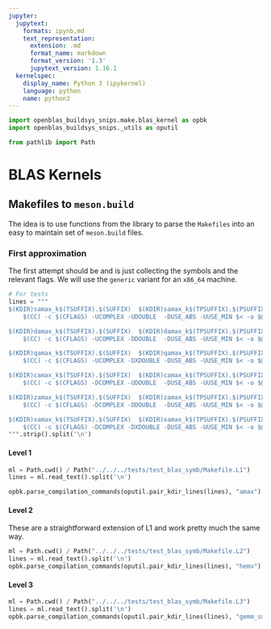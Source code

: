 ```yaml
---
jupyter:
  jupytext:
    formats: ipynb,md
    text_representation:
      extension: .md
      format_name: markdown
      format_version: '1.3'
      jupytext_version: 1.16.1
  kernelspec:
    display_name: Python 3 (ipykernel)
    language: python
    name: python3
---
```


```python
import openblas_buildsys_snips.make.blas_kernel as opbk
import openblas_buildsys_snips._utils as oputil

from pathlib import Path
```

# BLAS Kernels
## Makefiles to `meson.build`
The idea is to use functions from the library to parse the `Makefiles` into an easy to maintain set of `meson.build` files.


### First approximation
The first attempt should be and is just collecting the symbols and the relevant flags. We will use the `generic` variant for an `x86_64` machine.

```python
# For tests
lines = """
$(KDIR)samax_k$(TSUFFIX).$(SUFFIX)  $(KDIR)samax_k$(TPSUFFIX).$(PSUFFIX)  : $(KERNELDIR)/$(SAMAXKERNEL)
	$(CC) -c $(CFLAGS) -UCOMPLEX -UDOUBLE  -DUSE_ABS -UUSE_MIN $< -o $@

$(KDIR)damax_k$(TSUFFIX).$(SUFFIX)  $(KDIR)damax_k$(TPSUFFIX).$(PSUFFIX)  : $(KERNELDIR)/$(DAMAXKERNEL)
	$(CC) -c $(CFLAGS) -UCOMPLEX -DDOUBLE  -DUSE_ABS -UUSE_MIN $< -o $@

$(KDIR)qamax_k$(TSUFFIX).$(SUFFIX)  $(KDIR)qamax_k$(TPSUFFIX).$(PSUFFIX)  : $(KERNELDIR)/$(QAMAXKERNEL)
	$(CC) -c $(CFLAGS) -UCOMPLEX -DXDOUBLE -DUSE_ABS -UUSE_MIN $< -o $@

$(KDIR)camax_k$(TSUFFIX).$(SUFFIX)  $(KDIR)camax_k$(TPSUFFIX).$(PSUFFIX)  : $(KERNELDIR)/$(CAMAXKERNEL)
	$(CC) -c $(CFLAGS) -DCOMPLEX -UDOUBLE  -DUSE_ABS -UUSE_MIN $< -o $@

$(KDIR)zamax_k$(TSUFFIX).$(SUFFIX)  $(KDIR)zamax_k$(TPSUFFIX).$(PSUFFIX)  : $(KERNELDIR)/$(ZAMAXKERNEL)
	$(CC) -c $(CFLAGS) -DCOMPLEX -DDOUBLE  -DUSE_ABS -UUSE_MIN $< -o $@

$(KDIR)xamax_k$(TSUFFIX).$(SUFFIX)  $(KDIR)xamax_k$(TPSUFFIX).$(PSUFFIX)  : $(KERNELDIR)/$(XAMAXKERNEL)
	$(CC) -c $(CFLAGS) -DCOMPLEX -DXDOUBLE -DUSE_ABS -UUSE_MIN $< -o $@
""".strip().split('\n')
```

#### Level 1

```python
ml = Path.cwd() / Path("../../../tests/test_blas_symb/Makefile.L1")
lines = ml.read_text().split('\n')
```

```python
opbk.parse_compilation_commands(oputil.pair_kdir_lines(lines), "amax")
```

#### Level 2
These are a straightforward extension of L1 and work pretty much the same way.

```python
ml = Path.cwd() / Path("../../../tests/test_blas_symb/Makefile.L2")
lines = ml.read_text().split('\n')
opbk.parse_compilation_commands(oputil.pair_kdir_lines(lines), "hemv")
```

#### Level 3

```python
ml = Path.cwd() / Path("../../../tests/test_blas_symb/Makefile.L3")
lines = ml.read_text().split('\n')
opbk.parse_compilation_commands(oputil.pair_kdir_lines(lines), "gemm_small_kernel_b0")
```

```python

```
